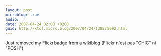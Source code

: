 ```yaml
---
layout: post
microblog: true
audio: 
date: 2007-04-24 02:00 +0200
guid: http://xtof.micro.blog/2007/04/24/t38575092.html
---
```

Just removed my Flickrbadge from a wikiblog (Flickr n'est pas "CHIC" ni "POSH")
